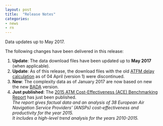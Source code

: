 ```yaml
---
layout: post
title:  "Release Notes"
categories:
- news
- rn
---
```


Data updates up to May 2017.

The following changes have been delivered in this release:

1. **Update**: The data download files have been updated up to **May 2017** (when applicable).
1. **Update**: As of this release, the download files with the old [ATFM delay calculation][ATFM_comp] as of 04 April (version 1) were discontinued.
1. **New**: The complexity data as of January 2017 are now based on new the new [BADA][CPLXbada] version.
1. **Just published**: The [2015 ATM Cost-Effectiveness (ACE) Benchmarking Report][ace2015] has just been published.<br> 
   *The report gives factual data and an analysis of 38 European Air Navigation Service Providers’ (ANSPs) cost-effectiveness and productivity for the year 2015. <br> It includes a high-level trend analysis for the years 2010-2015.*

[ATFM_comp]: <{{ "" | prepend: site.baseurl | prepend: site.url }}/references/methodology/ATFM_delay_calculation.html> "ATFM delay calculation"
[CPLXbada]: <{{ "" | prepend: site.baseurl | prepend: site.url }}/references/acronym/bada.html> "Base of Aircraft Data"
[ace2015]: <http://www.eurocontrol.int/publications/atm-cost-effectiveness-ace-2015-benchmarking-report-2016-2020-outlook> "ACE 2015"